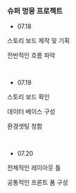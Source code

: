 
### 슈퍼 멍뭉 프로젝트


- 07.18

스토리 보드 제작 및 기획 

전반적인 흐름 파악


&nbsp;


- 07.19 

스토리 보드 확인 

데이터 베이스 구성 

환경셋팅 정함 

&nbsp;

- 07.20

전체적인 레이아웃 틀 

공통적인 프론트 폼 구성



